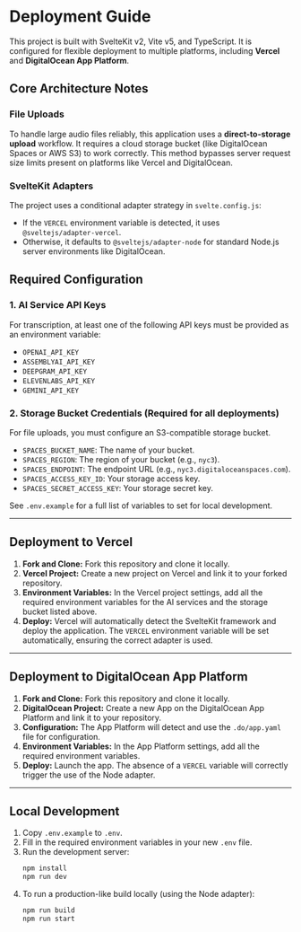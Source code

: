 # Deployment Guide

This project is built with SvelteKit v2, Vite v5, and TypeScript. It is configured for flexible deployment to multiple platforms, including **Vercel** and **DigitalOcean App Platform**.

## Core Architecture Notes

### File Uploads
To handle large audio files reliably, this application uses a **direct-to-storage upload** workflow. It requires a cloud storage bucket (like DigitalOcean Spaces or AWS S3) to work correctly. This method bypasses server request size limits present on platforms like Vercel and DigitalOcean.

### SvelteKit Adapters
The project uses a conditional adapter strategy in `svelte.config.js`:
- If the `VERCEL` environment variable is detected, it uses `@sveltejs/adapter-vercel`.
- Otherwise, it defaults to `@sveltejs/adapter-node` for standard Node.js server environments like DigitalOcean.

## Required Configuration

### 1. AI Service API Keys
For transcription, at least one of the following API keys must be provided as an environment variable:
- `OPENAI_API_KEY`
- `ASSEMBLYAI_API_KEY`
- `DEEPGRAM_API_KEY`
- `ELEVENLABS_API_KEY`
- `GEMINI_API_KEY`

### 2. Storage Bucket Credentials (Required for all deployments)
For file uploads, you must configure an S3-compatible storage bucket.
- `SPACES_BUCKET_NAME`: The name of your bucket.
- `SPACES_REGION`: The region of your bucket (e.g., `nyc3`).
- `SPACES_ENDPOINT`: The endpoint URL (e.g., `nyc3.digitaloceanspaces.com`).
- `SPACES_ACCESS_KEY_ID`: Your storage access key.
- `SPACES_SECRET_ACCESS_KEY`: Your storage secret key.

See `.env.example` for a full list of variables to set for local development.

---

## Deployment to Vercel

1.  **Fork and Clone:** Fork this repository and clone it locally.
2.  **Vercel Project:** Create a new project on Vercel and link it to your forked repository.
3.  **Environment Variables:** In the Vercel project settings, add all the required environment variables for the AI services and the storage bucket listed above.
4.  **Deploy:** Vercel will automatically detect the SvelteKit framework and deploy the application. The `VERCEL` environment variable will be set automatically, ensuring the correct adapter is used.

---

## Deployment to DigitalOcean App Platform

1.  **Fork and Clone:** Fork this repository and clone it locally.
2.  **DigitalOcean Project:** Create a new App on the DigitalOcean App Platform and link it to your repository.
3.  **Configuration:** The App Platform will detect and use the `.do/app.yaml` file for configuration.
4.  **Environment Variables:** In the App Platform settings, add all the required environment variables.
5.  **Deploy:** Launch the app. The absence of a `VERCEL` variable will correctly trigger the use of the Node adapter.

---

## Local Development

1.  Copy `.env.example` to `.env`.
2.  Fill in the required environment variables in your new `.env` file.
3.  Run the development server:
    ```bash
    npm install
    npm run dev
    ```
4.  To run a production-like build locally (using the Node adapter):
    ```bash
    npm run build
    npm run start
    ```
